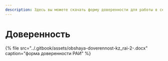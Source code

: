 ```yaml
---
description: Здесь вы можете скачать форму доверенности для работы в секторе РАИ ЭТП
---
```


# Доверенность

{% file src="../.gitbook/assets/obshaya-doverennost-kz\_rai-2-.docx" caption="форма доверенности РАИ" %}

